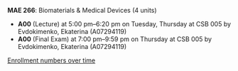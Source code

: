 **MAE 266**: Biomaterials & Medical Devices (4 units)

- **A00** (Lecture) at 5:00 pm–6:20 pm on Tuesday, Thursday at CSB 005 by Evdokimenko, Ekaterina (A07294119)
- **A00** (Final Exam) at 7:00 pm–9:59 pm on Thursday at CSB 005 by Evdokimenko, Ekaterina (A07294119)

[Enrollment numbers over time](./MAE266.tsv)
